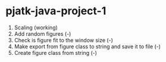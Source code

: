 # pjatk-java-project-1

1. Scaling (working)
2. Add random figures (-)
3. Check is figure fit to the window size (-)
4. Make export from figure class to string and save it to file (-)
5. Create figure class from string (-)